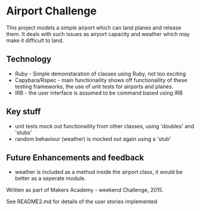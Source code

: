 Airport Challenge
=================

This project models a simple airport which can land planes and release them. It deals with such issues as airport capacity and weather which may make it difficult to land.

Technology
----------

* Ruby - Simple demonstaration of classes using Ruby, not too exciting
* Capybara/Rspec - main functionaility shows off functionaility of these testing frameworks, the use of unit tests for airports and planes.
* IRB - the user interface is assumed to be command based using IRB

Key stuff
---------
- unit tests mock out functionaility from other classes, using 'doubles' and 'stubs'
- random behaviour (weather) is mocked out again using a 'stub'

Future Enhancements and feedback
--------------------------------
  - weather is included as a method inside the airport class, it would be better as a seperate module.




Written as part of Makers Academy - weekend Challenge, 2015.

See README2.md for details of the user stories implemented
